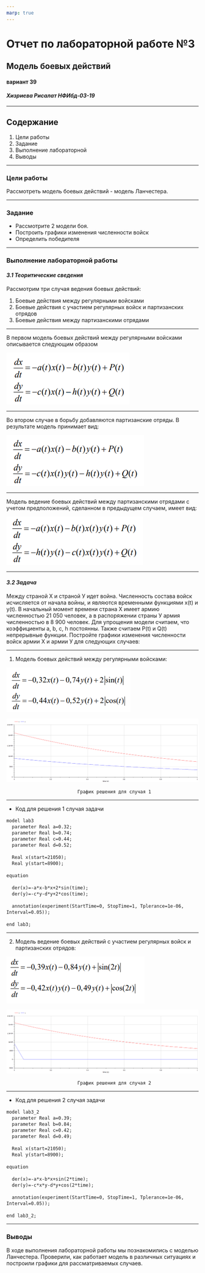 ```yaml
---
marp: true
---
```




# **Отчет по лабораторной работе №3**
## **Модель боевых действий**
#### вариант 39
#### *Хизриева Рисалат НФИбд-03-19*
---


## **Содержание**
1. Цели работы
2. Задание
3. Выполнение лабораторной
4. Выводы
---


### **Цели работы**
Рассмотреть модель боевых действий - модель Ланчестера.

---

### **Задание**
* Рассмотрите 2 модели боя.
* Построить графики изменения численности войск
* Определить победителя

---

### **Выполнение лабораторной работы**
#### *3.1 Теоритические сведения*

Рассмотрим три случая ведения боевых действий:

1. Боевые действия между регулярными войсками
2. Боевые действия с участием регулярных войск и партизанских
отрядов
3. Боевые действия между партизанскими отрядами 

---

В первом модель боевых действий между регулярными войсками
описывается следующим образом

![avatar](./screenshots/b3.PNG)

---

Во втором случае в борьбу добавляются партизанские отряды. В результате модель принимает вид:

![avatar](./screenshots/b4.PNG)

---

Модель ведение боевых действий между партизанскими отрядами с учетом
предположений, сделанном в предыдущем случаем, имеет вид:

![avatar](./screenshots/b5.PNG)

---


#### *3.2 Задача*

Между страной Х и страной У идет война. Численность состава войск
исчисляется от начала войны, и являются временными функциями
x(t) и y(t). В начальный момент времени страна Х имеет армию численностью 21 050 человек, а
в распоряжении страны У армия численностью в 8 900 человек. Для упрощения
модели считаем, что коэффициенты a, b, c, h постоянны. Также считаем P(t) и Q(t) непрерывные функции.
Постройте графики изменения численности войск армии Х и армии У для
следующих случаев:

---

1. Модель боевых действий между регулярными войсками:

![avatar](./screenshots/b1.PNG)

![avatar](./screenshots/lab3%20pic1.PNG)

                              График решения для случая 1

---

* Код для решения 1 случая задачи
```
model lab3
  parameter Real a=0.32;
  parameter Real b=0.74;
  parameter Real c=0.44;
  parameter Real d=0.52;
  
  Real x(start=21050);
  Real y(start=8900);
  
equation

  der(x)=-a*x-b*x+2*sin(time);
  der(y)=-c*y-d*y+2*cos(time);
  
  annotation(experiment(StartTime=0, StopTime=1, Tplerance=1e-06, Interval=0.05));

end lab3;
```
---

2. Модель ведение боевых действий с участием регулярных войск и партизанских отрядов:

![avatar](./screenshots/b2.PNG)



![avatar](./screenshots/lab3%20pic2.PNG)

                              График решения для случая 2

---


* Код для решения 2 случая задачи
```
model lab3_2
  parameter Real a=0.39;
  parameter Real b=0.84;
  parameter Real c=0.42;
  parameter Real d=0.49;
  
  Real x(start=21050);
  Real y(start=8900);
  
equation

  der(x)=-a*x-b*x+sin(2*time);
  der(y)=-c*x*y-d*y+cos(2*time);
  
  annotation(experiment(StartTime=0, StopTime=1, Tplerance=1e-06, Interval=0.05));

end lab3_2;
```
---



### **Выводы**
В ходе выполнения лабораторной работы мы познакомились с моделью Ланчестера. Проверили, как работает модель в различных ситуациях и построили графики для рассматриваемых случаев.